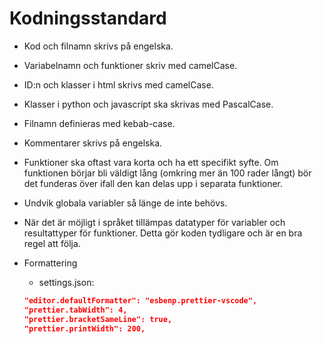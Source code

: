 # Kodningsstandard

* Kod och filnamn skrivs på engelska.
* Variabelnamn och funktioner skriv med camelCase.
* ID:n och klasser i html skrivs med camelCase.
* Klasser i python och javascript ska skrivas med PascalCase.
* Filnamn definieras med kebab-case.
* Kommentarer skrivs på engelska.
* Funktioner ska oftast vara korta och ha ett specifikt syfte. Om funktionen börjar bli väldigt lång (omkring mer än 100 rader långt) bör det funderas över ifall den kan delas upp i separata funktioner.
* Undvik globala variabler så länge de inte behövs.
* När det är möjligt i språket tillämpas datatyper för variabler och resultattyper för funktioner. Detta gör koden tydligare och är en bra regel att följa.

* Formattering
    * settings.json:
    ```json
    "editor.defaultFormatter": "esbenp.prettier-vscode",
    "prettier.tabWidth": 4,
    "prettier.bracketSameLine": true,
    "prettier.printWidth": 200,
    ```